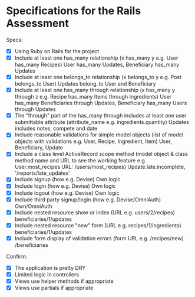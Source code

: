 # Specifications for the Rails Assessment

Specs:
- [x] Using Ruby on Rails for the project
- [x] Include at least one has_many relationship (x has_many y e.g. User has_many Recipes) User has_many Updates, Beneficiary has_many Updates
- [x] Include at least one belongs_to relationship (x belongs_to y e.g. Post belongs_to User) Updates belong_to User and Beneficiary
- [x] Include at least one has_many through relationship (x has_many y through z e.g. Recipe has_many Items through Ingredients) User has_many Beneficiaries through Updates, Beneficiary has_many Users through Updates
- [x] The "through" part of the has_many through includes at least one user submittable attribute (attribute_name e.g. ingredients.quantity) Updates includes notes, compete and date
- [x] Include reasonable validations for simple model objects (list of model objects with validations e.g. User, Recipe, Ingredient, Item) User, Beneficiary, Update
- [x] Include a class level ActiveRecord scope method (model object & class method name and URL to see the working feature e.g. User.most_recipes URL: /users/most_recipes) Update.late.incomplete, '/reports/late_updates'
- [x] Include signup (how e.g. Devise) Own logic
- [x] Include login (how e.g. Devise) Own logic
- [x] Include logout (how e.g. Devise) Own logic
- [x] Include third party signup/login (how e.g. Devise/OmniAuth) Own/OmniAuth
- [x] Include nested resource show or index (URL e.g. users/2/recipes) beneficiaries/1/updates
- [x] Include nested resource "new" form (URL e.g. recipes/1/ingredients) beneficiaries/1/updates
- [x] Include form display of validation errors (form URL e.g. /recipes/new) /beneficiaries

Confirm:
- [x] The application is pretty DRY
- [x] Limited logic in controllers
- [x] Views use helper methods if appropriate
- [x] Views use partials if appropriate
